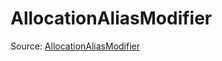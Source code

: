 # AllocationAliasModifier

Source: [AllocationAliasModifier](../csrc/device_lower/pass/alias_memory.cpp#L1447)
